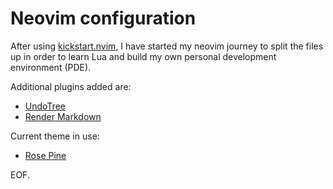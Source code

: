 # Neovim configuration

After using [kickstart.nvim](https://github.com/nvim-lua/kickstart.nvim), I
have started my neovim journey to split the files up in order to learn Lua and
build my own personal development environment (PDE).

Additional plugins added are:

- [UndoTree](https://github.com/mbbill/undotree)
- [Render Markdown](https://github.com/MeanderingProgrammer/render-markdown.nvim)

Current theme in use:

- [Rose Pine](https://github.com/rose-pine/neovim)

EOF.
